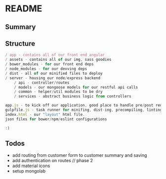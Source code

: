 # README

## Summary

## Structure

```javascript
/ app - contains all of our front end angular
/ assets - contains all of our img, sass goodies
/ bower_modules - for our front end deps
/ node_modules - for our devving deps
/ dist - all of our minified files to deploy
/ server - housing our node/express backend
    / api - controller/routes
    / models - our mongoose models for our restful api calls
    / common - helper/util modules to be dry
    / services - abstract business logic from controllers

app.js - to kick off our application, good place to handle pre/post request for auth
gulpfile.js - task runner for minifing, dist-ing, precompiling, linting
index.html - our "layout" html file.
json files for bower/npm/eslint configurations

:)

```

## Todos

* add routing from customer form to customer summary and saving
* add authentication on routes // phase 2
* add material icons
* setup mongolab